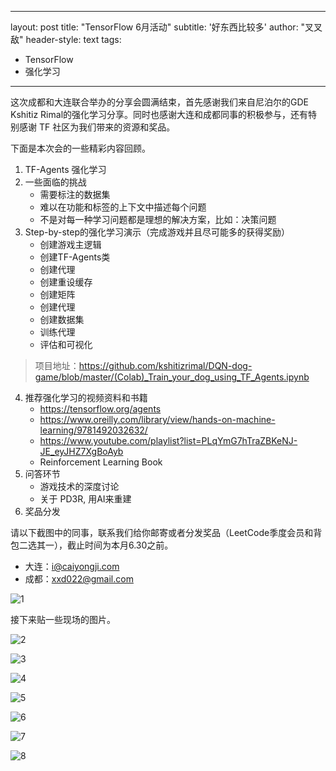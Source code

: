 
---
layout: post
title: "TensorFlow 6月活动"
subtitle: '好东西比较多'
author: "叉叉敌"
header-style: text
tags:
  - TensorFlow
  - 强化学习
---

这次成都和大连联合举办的分享会圆满结束，首先感谢我们来自尼泊尔的GDE Kshitiz Rimal的强化学习分享。同时也感谢大连和成都同事的积极参与，还有特别感谢 TF 社区为我们带来的资源和奖品。

下面是本次会的一些精彩内容回顾。
1. TF-Agents 强化学习
2. 一些面临的挑战
    - 需要标注的数据集
    - 难以在功能和标签的上下文中描述每个问题
    - 不是对每一种学习问题都是理想的解决方案，比如：决策问题
3. Step-by-step的强化学习演示（完成游戏并且尽可能多的获得奖励）
    - 创建游戏主逻辑
    - 创建TF-Agents类 
    - 创建代理
    - 创建重设缓存
    - 创建矩阵
    - 创建代理
    - 创建数据集
    - 训练代理
    - 评估和可视化

 >项目地址：https://github.com/kshitizrimal/DQN-dog-game/blob/master/(Colab)_Train_your_dog_using_TF_Agents.ipynb

4. 推荐强化学习的视频资料和书籍
    - https://tensorflow.org/agents
    - https://www.oreilly.com/library/view/hands-on-machine-learning/9781492032632/
    - https://www.youtube.com/playlist?list=PLqYmG7hTraZBKeNJ-JE_eyJHZ7XgBoAyb
    - Reinforcement Learning Book
5. 问答环节
    - 游戏技术的深度讨论
    - 关于 PD3R, 用AI来重建
6. 奖品分发

请以下截图中的同事，联系我们给你邮寄或者分发奖品（LeetCode季度会员和背包二选其一），截止时间为本月6.30之前。

- 大连：i@caiyongji.com
- 成都：xxd022@gmail.com

![1](https://gitee.com/chasays/mdPic/raw/master/uPic/evfjZa.png)

接下来贴一些现场的图片。

![2](https://gitee.com/chasays/mdPic/raw/master/uPic/MvnxFu.png)

![3](https://gitee.com/chasays/mdPic/raw/master/uPic/Fe3vxH.png)

![4](https://gitee.com/chasays/mdPic/raw/master/uPic/MoL15U.png)


![5](https://gitee.com/chasays/mdPic/raw/master/uPic/CsGLid.png)

![6](https://gitee.com/chasays/mdPic/raw/master/uPic/vSibsN.png)


![7](https://gitee.com/chasays/mdPic/raw/master/uPic/2l5Ejt.png)


![8](https://gitee.com/chasays/mdPic/raw/master/uPic/jANrnW.png)
